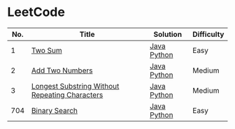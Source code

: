 # LeetCode

<!-- ![Travis CI Status](https://travis-ci.org/lulululbj/LeetCode.svg?branch=master)
[![codecov](https://codecov.io/gh/lulululbj/LeetCode/branch/master/graph/badge.svg)](https://codecov.io/gh/lulululbj/LeetCode) -->


<!-- #### [Array](src/main/luyao/array) (10/101) -->


| No. | Title | Solution | Difficulty |
| --- | ----- | -------- | ---------- |
|1|[Two Sum](note/001_two_sum.md) | [Java](java/src/main/java/luyao/_001_twoSum/TwoSum.java) [Python](python/twoSum/twoSum.py) |Easy|
|2|[Add Two Numbers](note/002_add_two_numbers.md) | [Java](java/src/main/java/luyao/_002_addTwoNumbers/AddTwoNumbers.java) [Python]() |Medium|
|3| [Longest Substring Without Repeating Characters](note/003_longest_substring_without_repeating_characters.md) | [Java](java/src/main/java/luyao/_003_longestSubstring/LongestSubstring.java) [Python]() |Medium|
|704| [Binary Search](note/704_binary_search.md)                   | [Java](java/src/main/java/luyao/_704_binary_search/BinarySearch.java) [Python]() |Easy|
